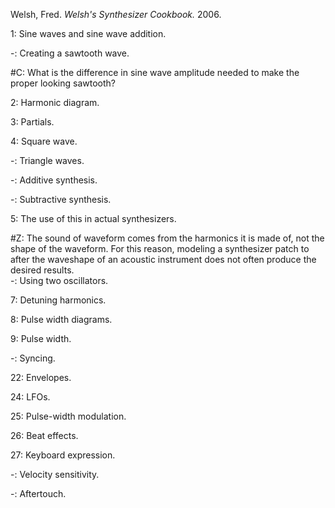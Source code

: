 Welsh, Fred. *Welsh's Synthesizer Cookbook.* 2006.  

1: Sine waves and sine wave addition.  

-: Creating a sawtooth wave.  

#C: What is the difference in sine wave amplitude needed to make the proper looking sawtooth?

2: Harmonic diagram.  

3: Partials.  

4: Square wave.  

-: Triangle waves.  

-: Additive synthesis.  

-: Subtractive synthesis.  

5: The use of this in actual synthesizers.  

#Z: The sound of waveform comes from the harmonics it is made of, not the shape of the waveform. For this reason, modeling a synthesizer patch to after the waveshape of an acoustic instrument does not often produce the desired results.  
-: Using two oscillators.  

7: Detuning harmonics.  

8: Pulse width diagrams.  

9: Pulse width.  

-: Syncing.  

22: Envelopes.  

24: LFOs.

25: Pulse-width modulation.  

26: Beat effects.  

27: Keyboard expression.  

-: Velocity sensitivity.  

-: Aftertouch.  

